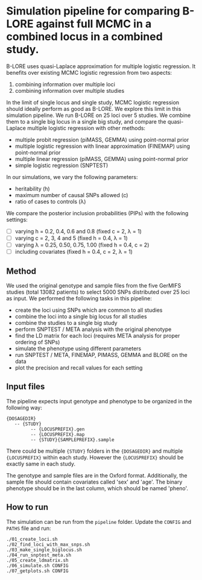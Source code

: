 # Simulation pipeline for comparing B-LORE against full MCMC in a combined locus in a combined study.

B-LORE uses quasi-Laplace approximation for multiple logistic regression.
It benefits over existing MCMC logistic regression from two aspects: 
 1. combining information over multiple loci
 2. combining information over multiple studies

In the limit of single locus and single study, MCMC logistic regression should ideally perform as good as B-LORE.
We explore this limit in this simulation pipeline. We run B-LORE on 25 loci over 5 studies.
We combine them to a single big locus in a single big study,
and compare the quasi-Laplace multiple logistic regression with other methods:
 * multiple probit regression (piMASS, GEMMA) using point-normal prior
 * multiple logistic regression with linear approximation (FINEMAP) using point-normal prior
 * multiple linear regression (piMASS, GEMMA) using point-normal prior
 * simple logistic regression (SNPTEST)

In our simulations, we vary the following parameters:
 * heritability (h)
 * maximum number of causal SNPs allowed (c)
 * ratio of cases to controls (&lambda;)

We compare the posterior inclusion probabilities (PIPs) with the following settings:
 - [ ] varying h = 0.2, 0.4, 0.6 and 0.8 (fixed c = 2, &lambda; = 1)
 - [ ] varying c = 2, 3, 4 and 5 (fixed h = 0.4, &lambda; = 1)
 - [ ] varying &lambda; = 0.25, 0.50, 0.75, 1.00 (fixed h = 0.4, c = 2)
 - [ ] including covariates (fixed h = 0.4, c = 2, &lambda; = 1)

## Method
We used the original genotype and sample files from the five GerMIFS studies (total 13082 patients)
to select 5000 SNPs distributed over 25 loci as input.
We performed the following tasks in this pipeline:
 * create the loci using SNPs which are common to all studies
 * combine the loci into a single big locus for all studies
 * combine the studies to a single big study
 * perform SNPTEST / META analysis with the original phenotype
 * find the LD matrix for each loci (requires META analysis for proper ordering of SNPs)
 * simulate the phenotype using different parameters
 * run SNPTEST / META, FINEMAP, PIMASS, GEMMA and BLORE on the data
 * plot the precision and recall values for each setting

## Input files
The pipeline expects input genotype and phenotype to be organized in the following way:
```
{DOSAGEDIR}
   -- {STUDY}
         -- {LOCUSPREFIX}.gen
         -- {LOCUSPREFIX}.map
         -- {STUDY}{SAMPLEPREFIX}.sample
```
There could be multiple ```{STUDY}``` folders in the ```{DOSAGEDIR}``` and multiple ```{LOCUSPREFIX}``` within each study. 
However the ```{LOCUSPREFIX}``` should be exactly same in each study. 

The genotype and sample files are in the Oxford format.
Additionally, the sample file should contain covariates called 'sex' and 'age'. 
The binary phenotype should be in the last column, which should be named 'pheno'.

## How to run
The simulation can be run from the ```pipeline``` folder. Update the ```CONFIG``` and ```PATHS``` file and run:
```
./01_create_loci.sh
./02_find_loci_with_max_snps.sh
./03_make_single_biglocus.sh
./04_run_snptest_meta.sh
./05_create_ldmatrix.sh
./06_simulate.sh CONFIG
./07_getplots.sh CONFIG
```
